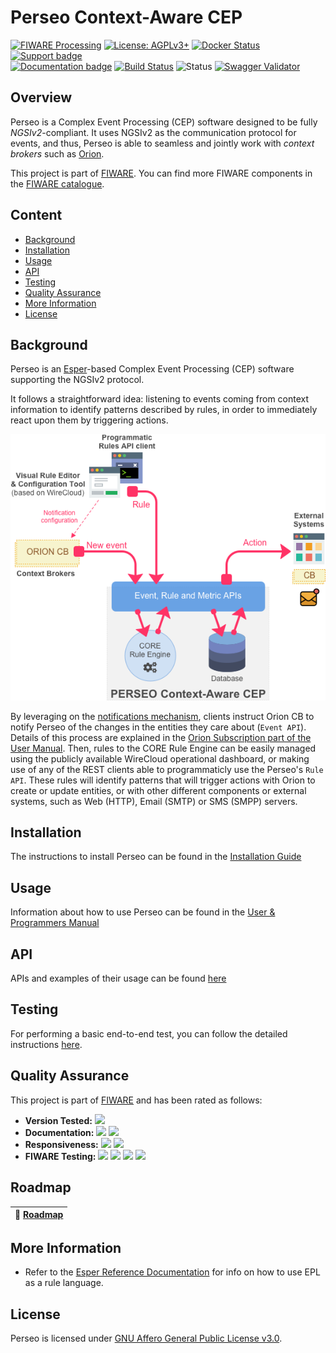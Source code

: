 # Perseo Context-Aware CEP

[![FIWARE Processing](https://nexus.lab.fiware.org/static/badges/chapters/processing.svg)](https://www.fiware.org/developers/catalogue/)
[![License: AGPLv3+](https://img.shields.io/badge/License-AGPLv3+-blue.svg)](./LICENSE)
[![Docker Status](https://img.shields.io/docker/pulls/fiware/perseo.svg)](https://hub.docker.com/r/fiware/perseo/)
[![Support badge](https://img.shields.io/badge/tag-fiware--perseo-orange.svg?logo=stackoverflow)](https://stackoverflow.com/questions/tagged/fiware-perseo)
<br>
[![Documentation badge](https://img.shields.io/readthedocs/perseo.svg)](https://perseo.readthedocs.io/en/latest/)
[![Build Status](https://travis-ci.org/telefonicaid/perseo-fe.svg?branch=master)](https://travis-ci.org/telefonicaid/perseo-fe)
![Status](https://nexus.lab.fiware.org/static/badges/statuses/perseo.svg)
[![Swagger Validator](https://img.shields.io/swagger/valid/2.0/https/raw.githubusercontent.com/OAI/OpenAPI-Specification/master/examples/v2.0/json/petstore-expanded.json.svg)](https://app.swaggerhub.com/apis/smartsdk/ngsi-tsdb)

## Overview

Perseo is a Complex Event Processing (CEP) software designed to be fully *NGSIv2*-compliant. It uses NGSIv2 as the communication protocol for events, and thus, Perseo is able to seamless and jointly work with *context brokers* such as [Orion](https://github.com/telefonicaid/fiware-orion).

This project is part of [FIWARE](https://www.fiware.org). You can find more FIWARE components in the [FIWARE catalogue](https://catalogue.fiware.org).

## Content

-   [Background](#background)
-   [Installation](#installation)
-   [Usage](#usage)
-   [API](#api)
-   [Testing](#testing)
-   [Quality Assurance](#quality-assurance)
-   [More Information](#more-information)
-   [License](#license)

## Background

Perseo is an [Esper](http://www.espertech.com/esper/)-based Complex Event Processing (CEP) software supporting the NGSIv2 protocol. 

It follows a straightforward idea: listening to events coming from context information to identify patterns described by rules, in order to immediately react upon them by triggering actions.

![Perseo Components](docs/images/PerseoComponents.png)

By leveraging on the [notifications mechanism](http://fiware-orion.readthedocs.io/en/latest/user/walkthrough_apiv2/index.html#subscriptions), clients instruct Orion CB to notify Perseo of the changes in the entities they care about (`Event API`). Details of this process are explained in the [Orion Subscription part of the User Manual](user/index.md#orion-subscription). Then, rules to the CORE Rule Engine can be easily managed using the publicly available WireCloud operational dashboard, or making use of any of the REST clients able to programmaticly use the Perseo's `Rule API`. These rules will identify patterns that will trigger actions with Orion to create or update entities, or with other different components or external systems, such as Web (HTTP), Email (SMTP) or SMS (SMPP) servers.


## Installation

The instructions to install Perseo can be found in the
[Installation Guide](https://perseo.readthedocs.io/en/latest/setup.html)

## Usage

Information about how to use Perseo can be found in the
[User & Programmers Manual](https://perseo.readthedocs.io/en/latest/example1.html)

## API

APIs and examples of their usage can be found
[here](https://perseo.readthedocs.io/en/latest/api.html)

## Testing

For performing a basic end-to-end test, you can follow the detailed instructions [here](https://perseo.readthedocs.io/en/latest/test.html).

## Quality Assurance

This project is part of [FIWARE](https://fiware.org/) and has been rated as follows:

-   **Version Tested:**
    ![ ](https://img.shields.io/badge/dynamic/json.svg?label=Version&url=https://fiware.github.io/catalogue/json/perseo.json&query=$.version&colorB=blue)
-   **Documentation:**
    ![ ](https://img.shields.io/badge/dynamic/json.svg?label=Completeness&url=https://fiware.github.io/catalogue/json/perseo.json&query=$.docCompleteness&colorB=blue)
    ![ ](https://img.shields.io/badge/dynamic/json.svg?label=Usability&url=https://fiware.github.io/catalogue/json/perseo.json&query=$.docSoundness&colorB=blue)
-   **Responsiveness:**
    ![ ](https://img.shields.io/badge/dynamic/json.svg?label=Time%20to%20Respond&url=https://fiware.github.io/catalogue/json/perseo.json&query=$.timeToCharge&colorB=blue)
    ![ ](https://img.shields.io/badge/dynamic/json.svg?label=Time%20to%20Fix&url=https://fiware.github.io/catalogue/json/perseo.json&query=$.timeToFix&colorB=blue)
-   **FIWARE Testing:**
    ![ ](https://img.shields.io/badge/dynamic/json.svg?label=Tests%20Passed&url=https://fiware.github.io/catalogue/json/perseo.json&query=$.failureRate&colorB=blue)
    ![ ](https://img.shields.io/badge/dynamic/json.svg?label=Scalability&url=https://fiware.github.io/catalogue/json/perseo.json&query=$.scalability&colorB=blue)
    ![ ](https://img.shields.io/badge/dynamic/json.svg?label=Performance&url=https://fiware.github.io/catalogue/json/perseo.json&query=$.performance&colorB=blue)
    ![ ](https://img.shields.io/badge/dynamic/json.svg?label=Stability&url=https://fiware.github.io/catalogue/json/perseo.json&query=$.stability&colorB=blue)

## Roadmap
| :dart: [Roadmap](documentation/roadmap.md) |
|---|

## More Information

- Refer to the [Esper Reference Documentation](http://esper.espertech.com/release-6.1.0/esper-reference/html/index.html) for info on how to use EPL as a rule language.

## License

Perseo is licensed under [GNU Affero General Public License v3.0](./LICENSE).
